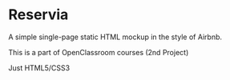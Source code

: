 # Reservia

A simple single-page static HTML mockup in the style of Airbnb.

This is a part of OpenClassroom courses (2nd Project)

Just HTML5/CSS3
